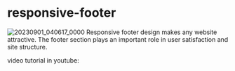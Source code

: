 # responsive-footer
![20230901_040617_0000](https://github.com/AsmrWebCoding/responsive-footer/assets/138141838/4c41c63b-ffdb-4b22-888a-1a4f4c3898aa)
Responsive footer design makes any website attractive. The footer section plays an important role in user satisfaction and site structure. 

video tutorial in youtube: 

